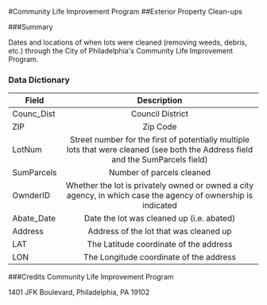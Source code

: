 #Community Life Improvement Program
##Exterior Property Clean-ups

###Summary

Dates and locations of when lots were cleaned (removing weeds, debris, etc.) through the City of Philadelphia's Community Life Improvement Program.

### Data Dictionary

| Field | Description  
| ----- | :----------:    
| Counc_Dist | Council District
| ZIP | Zip Code
| LotNum | Street number for the first of potentially multiple lots that were cleaned (see both the Address field and the SumParcels field)
| SumParcels | Number of parcels cleaned
| OwnderID | Whether the lot is privately owned or owned a city agency, in which case the agency of ownership is indicated
| Abate_Date | Date the lot was cleaned up (i.e. abated)
| Address | Address of the lot that was cleaned up
| LAT | The Latitude coordinate of the address
| LON | The Longitude coordinate of the address


###Credits
Community Life Improvement Program

1401 JFK Boulevard, 
Philadelphia, PA 19102

